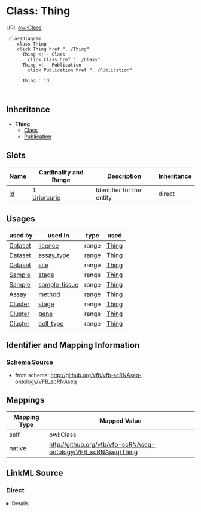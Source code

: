 

# Class: Thing 



URI: [owl:Class](http://www.w3.org/2002/07/owl#Class)






```mermaid
 classDiagram
    class Thing
    click Thing href "../Thing"
      Thing <|-- Class
        click Class href "../Class"
      Thing <|-- Publication
        click Publication href "../Publication"
      
      Thing : id
        
      
```





## Inheritance
* **Thing**
    * [Class](Class.md)
    * [Publication](Publication.md)



## Slots

| Name | Cardinality and Range | Description | Inheritance |
| ---  | --- | --- | --- |
| [id](id.md) | 1 <br/> [Uriorcurie](Uriorcurie.md) | Identifier for the entity | direct |





## Usages

| used by | used in | type | used |
| ---  | --- | --- | --- |
| [Dataset](Dataset.md) | [licence](licence.md) | range | [Thing](Thing.md) |
| [Dataset](Dataset.md) | [assay_type](assay_type.md) | range | [Thing](Thing.md) |
| [Dataset](Dataset.md) | [site](site.md) | range | [Thing](Thing.md) |
| [Sample](Sample.md) | [stage](stage.md) | range | [Thing](Thing.md) |
| [Sample](Sample.md) | [sample_tissue](sample_tissue.md) | range | [Thing](Thing.md) |
| [Assay](Assay.md) | [method](method.md) | range | [Thing](Thing.md) |
| [Cluster](Cluster.md) | [stage](stage.md) | range | [Thing](Thing.md) |
| [Cluster](Cluster.md) | [gene](gene.md) | range | [Thing](Thing.md) |
| [Cluster](Cluster.md) | [cell_type](cell_type.md) | range | [Thing](Thing.md) |






## Identifier and Mapping Information







### Schema Source


* from schema: http://github.org/vfb/vfb-scRNAseq-ontology/VFB_scRNAseq




## Mappings

| Mapping Type | Mapped Value |
| ---  | ---  |
| self | owl:Class |
| native | http://github.org/vfb/vfb-scRNAseq-ontology/VFB_scRNAseq/Thing |







## LinkML Source

<!-- TODO: investigate https://stackoverflow.com/questions/37606292/how-to-create-tabbed-code-blocks-in-mkdocs-or-sphinx -->

### Direct

<details>
```yaml
name: Thing
from_schema: http://github.org/vfb/vfb-scRNAseq-ontology/VFB_scRNAseq
slots:
- id
class_uri: owl:Class

```
</details>

### Induced

<details>
```yaml
name: Thing
from_schema: http://github.org/vfb/vfb-scRNAseq-ontology/VFB_scRNAseq
attributes:
  id:
    name: id
    description: Identifier for the entity. FlyBase identifiers should be prefixed
      with 'FlyBase:'.
    from_schema: http://github.org/vfb/vfb-scRNAseq-ontology/VFB_scRNAseq
    rank: 1000
    identifier: true
    alias: id
    owner: Thing
    domain_of:
    - Thing
    range: uriorcurie
    required: true
class_uri: owl:Class

```
</details>